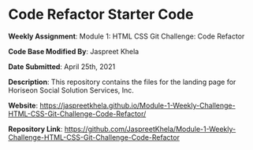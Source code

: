 # Code Refactor Starter Code

**Weekly Assignment**: Module 1: HTML CSS Git Challenge: Code Refactor

**Code Base Modified By**: Jaspreet Khela

**Date Submitted**: April 25th, 2021

**Description**: This repository contains the files for the landing page for Horiseon Social Solution Services, Inc.

**Website**: https://jaspreetkhela.github.io/Module-1-Weekly-Challenge-HTML-CSS-Git-Challenge-Code-Refactor/

**Repository Link**: https://github.com/JaspreetKhela/Module-1-Weekly-Challenge-HTML-CSS-Git-Challenge-Code-Refactor